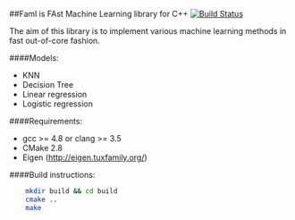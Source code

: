 ##Faml is FAst Machine Learning library for C++ [![Build Status](https://travis-ci.org/IIoTeP9HuY/faml.png?branch=master)](https://travis-ci.org/IIoTeP9HuY/faml)

The aim of this library is to implement various machine learning methods in fast out-of-core fashion.

####Models:
* KNN
* Decision Tree
* Linear regression
* Logistic regression

####Requirements:
* gcc >= 4.8 or clang >= 3.5
* CMake 2.8
* Eigen (http://eigen.tuxfamily.org/)

####Build instructions:
```bash
    mkdir build && cd build
    cmake ..
    make
```
